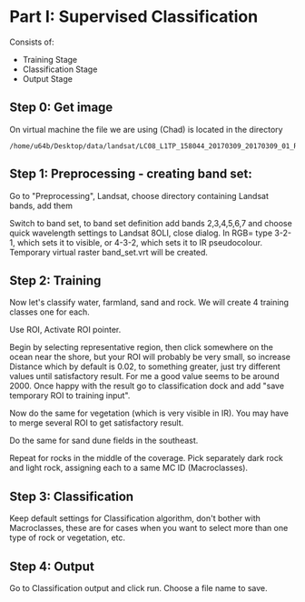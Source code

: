 # Part I: Supervised Classification
Consists of:
* Training Stage
* Classification Stage
* Output Stage

## Step 0: Get image
On virtual machine the file we are using (Chad) is located in the directory

    /home/u64b/Desktop/data/landsat/LC08_L1TP_158044_20170309_20170309_01_RT/

## Step 1: Preprocessing - creating band set:

Go to "Preprocessing", Landsat, choose directory containing Landsat bands, add them

Switch to band set, to band set definition add bands 2,3,4,5,6,7 and choose quick wavelength settings to Landsat 8OLI, close dialog. In RGB= type 3-2-1, which sets it to visible, or 4-3-2, which sets it to IR pseudocolour. Temporary virtual raster band_set.vrt will be created.


## Step 2: Training
Now let's classify water, farmland, sand and rock. We will create 4 training classes one for each.

Use ROI, Activate ROI pointer.

Begin by selecting representative region, then click somewhere on the ocean near the shore, but your ROI will probably be very small, so increase Distance which by default is 0.02, to something greater, just try different values until satisfactory result. For me a good value seems to be around 2000. Once happy with the result go to classification dock and add "save temporary ROI to training input".

Now do the same for vegetation (which is very visible in IR). You may have to merge several ROI to get satisfactory result.

Do the same for sand dune fields in the southeast.

Repeat for rocks in the middle of the coverage. Pick separately dark rock and light rock, assigning each to a same MC ID (Macroclasses).

## Step 3: Classification
Keep default settings for Classification algorithm, don't bother with Macroclasses, these are for cases when you want to select more than one type of rock or vegetation, etc.

## Step 4: Output 
Go to Classification output and click run. Choose a file name to save.
